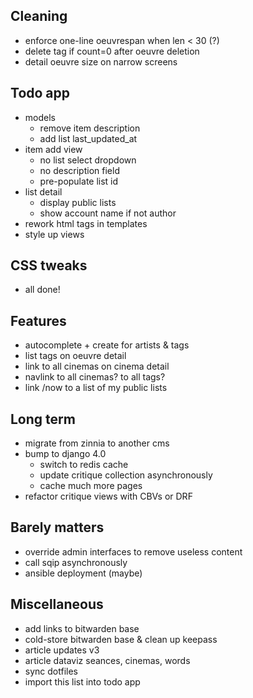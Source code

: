 ## Cleaning

- enforce one-line oeuvrespan when len < 30 (?)
- delete tag if count=0 after oeuvre deletion
- detail oeuvre size on narrow screens


## Todo app

- models
    - remove item description
    - add list last_updated_at
- item add view
    - no list select dropdown
    - no description field
    - pre-populate list id
- list detail
    - display public lists
    - show account name if not author
- rework html tags in templates
- style up views


## CSS tweaks

- all done!


## Features

- autocomplete + create for artists & tags
- list tags on oeuvre detail
- link to all cinemas on cinema detail
- navlink to all cinemas? to all tags?
- link /now to a list of my public lists


## Long term

- migrate from zinnia to another cms
- bump to django 4.0
    - switch to redis cache
    - update critique collection asynchronously
    - cache much more pages
- refactor critique views with CBVs or DRF


## Barely matters

- override admin interfaces to remove useless content
- call sqip asynchronously
- ansible deployment (maybe)


## Miscellaneous

- add links to bitwarden base
- cold-store bitwarden base & clean up keepass
- article updates v3
- article dataviz seances, cinemas, words
- sync dotfiles
- import this list into todo app
